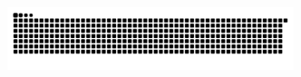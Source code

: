 <picture>
  <source media="(prefers-color-scheme: dark)" srcset="https://raw.githubusercontent.com/MicheleAtzeniAbacus/MicheleAtzeniAbacus/output/github-contribution-grid-snake-dark.svg">
  <source media="(prefers-color-scheme: light)" srcset="https://raw.githubusercontent.com/MicheleAtzeniAbacus/MicheleAtzeniAbacus/output/github-contribution-grid-snake.svg">
  <img alt="github contribution grid snake animation" src="https://raw.githubusercontent.com/MicheleAtzeniAbacus/MicheleAtzeniAbacus/output/github-contribution-grid-snake.svg">
</picture>
